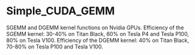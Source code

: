 # Simple_CUDA_GEMM
SGEMM and DGEMM kernel functions on Nvidia GPUs.
Efficiency of the SGEMM kernel: 30-40% on Titan Black, 60% on Tesla P4 and Tesla P100, 80% on Tesla V100.
Efficiency of the DGEMM kernel: 40% on Titan Black, 70-80% on Tesla P100 and Tesla V100.
